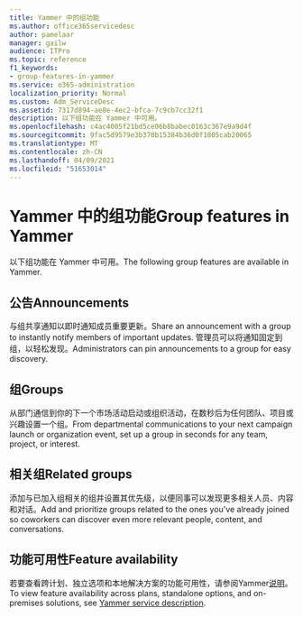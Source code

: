 ```yaml
---
title: Yammer 中的组功能
ms.author: office365servicedesc
author: pamelaar
manager: gailw
audience: ITPro
ms.topic: reference
f1_keywords:
- group-features-in-yammer
ms.service: o365-administration
localization_priority: Normal
ms.custom: Adm_ServiceDesc
ms.assetid: 7317d894-ae8e-4ec2-bfca-7c9cb7cc32f1
description: 以下组功能在 Yammer 中可用。
ms.openlocfilehash: c4ac4005f21bd5ce06b8babec0163c367e9a9d4f
ms.sourcegitcommit: 9fac5d9579e3b370b15384b36d0f1805cab20065
ms.translationtype: MT
ms.contentlocale: zh-CN
ms.lasthandoff: 04/09/2021
ms.locfileid: "51653014"
---
```

# <a name="group-features-in-yammer"></a><span data-ttu-id="70031-103">Yammer 中的组功能</span><span class="sxs-lookup"><span data-stu-id="70031-103">Group features in Yammer</span></span>

<span data-ttu-id="70031-104">以下组功能在 Yammer 中可用。</span><span class="sxs-lookup"><span data-stu-id="70031-104">The following group features are available in Yammer.</span></span>
  
## <a name="announcements"></a><span data-ttu-id="70031-105">公告</span><span class="sxs-lookup"><span data-stu-id="70031-105">Announcements</span></span>

<span data-ttu-id="70031-106">与组共享通知以即时通知成员重要更新。</span><span class="sxs-lookup"><span data-stu-id="70031-106">Share an announcement with a group to instantly notify members of important updates.</span></span> <span data-ttu-id="70031-107">管理员可以将通知固定到组，以轻松发现。</span><span class="sxs-lookup"><span data-stu-id="70031-107">Administrators can pin announcements to a group for easy discovery.</span></span>
  
## <a name="groups"></a><span data-ttu-id="70031-108">组</span><span class="sxs-lookup"><span data-stu-id="70031-108">Groups</span></span>

<span data-ttu-id="70031-109">从部门通信到你的下一个市场活动启动或组织活动，在数秒后为任何团队、项目或兴趣设置一个组。</span><span class="sxs-lookup"><span data-stu-id="70031-109">From departmental communications to your next campaign launch or organization event, set up a group in seconds for any team, project, or interest.</span></span>
  
## <a name="related-groups"></a><span data-ttu-id="70031-110">相关组</span><span class="sxs-lookup"><span data-stu-id="70031-110">Related groups</span></span>

<span data-ttu-id="70031-111">添加与已加入组相关的组并设置其优先级，以便同事可以发现更多相关人员、内容和对话。</span><span class="sxs-lookup"><span data-stu-id="70031-111">Add and prioritize groups related to the ones you've already joined so coworkers can discover even more relevant people, content, and conversations.</span></span>
  
## <a name="feature-availability"></a><span data-ttu-id="70031-112">功能可用性</span><span class="sxs-lookup"><span data-stu-id="70031-112">Feature availability</span></span>

<span data-ttu-id="70031-113">若要查看跨计划、独立选项和本地解决方案的功能可用性，请参阅Yammer[说明](yammer-service-description.md)。</span><span class="sxs-lookup"><span data-stu-id="70031-113">To view feature availability across plans, standalone options, and on-premises solutions, see [Yammer service description](yammer-service-description.md).</span></span>
  